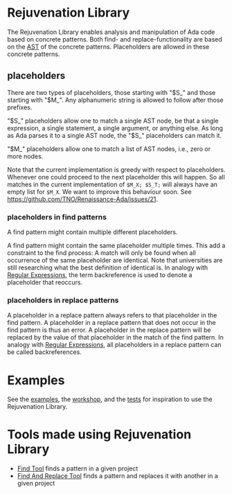# Rejuvenation Library

The Rejuvenation Library enables analysis and manipulation of Ada code based on concrete patterns.
Both find- and replace-functionality are based on the [AST](https://en.wikipedia.org/wiki/Abstract_syntax_tree)
of the concrete patterns.
Placeholders are allowed in these concrete patterns.

## placeholders

There are two types of placeholders, those starting with "$S_" and those starting with "$M_".
Any alphanumeric string is allowed to follow after those prefixes.

"$S_" placeholders allow one to match a single AST node, be that a single expression, a single statement, a single argument, or anything else.
As long as Ada parses it to a single AST node, the "$S_" placeholders can match it.

"$M_" placeholders allow one to match a list of AST nodes, i.e., zero or more nodes.

Note that the current implementation is greedy with respect to placeholders.
Whenever one could proceed to the next placeholder this will happen.
So all matches in the current implementation of `$M_X; $S_T;` will always have an empty list for `$M_X`.
We want to improve this behaviour soon. See https://github.com/TNO/Renaissance-Ada/issues/21.

### placeholders in find patterns

A find pattern might contain multiple different placeholders.

A find pattern might contain the same placeholder multiple times.
This add a constraint to the find process:
A match will only be found when all occurrence of the same placeholder are identical.
Note that universities are still researching what the best definition of identical is.
In analogy with [Regular Expressions](https://en.wikipedia.org/wiki/Regular_expression), 
the term backreference is used to denote a placeholder that reoccurs.

### placeholders in replace patterns

A placeholder in a replace pattern always refers to that placeholder in the find pattern.
A placeholder in a replace pattern that does not occur in the find pattern is thus an error.
A placeholder in the replace pattern will be replaced by the value of that placeholder in the match of the find pattern.
In analogy with [Regular Expressions](https://en.wikipedia.org/wiki/Regular_expression), 
all placeholders in a replace pattern can be called backreferences.

# Examples
See 
the [examples](examples), 
the [workshop](workshop), and 
the [tests](tests)
for inspiration to use the Rejuvenation Library.

# Tools made using Rejuvenation Library
* [Find Tool](find_tool) finds a pattern in a given project
* [Find And Replace Tool](find_and_replace_tool) finds a pattern and replaces it with another in a given project
